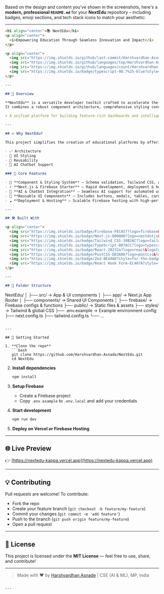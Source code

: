 Based on the design and content you've shown in the screenshots, here's a **modern, professional `README.md`** for your **NextEdu** repository – including badges, emoji sections, and tech stack icons to match your aesthetic:

---

```markdown
<h1 align="center">📚 NextEdu</h1>
<p align="center">
  <i>Empowering Education Through Seamless Innovation and Impact</i>
</p>

<p align="center">
  <img src="https://img.shields.io/github/last-commit/Harshvardhan-Asnade/NextEdu?color=blue&style=flat-square" />
  <img src="https://img.shields.io/github/languages/top/Harshvardhan-Asnade/NextEdu?style=flat-square&color=success" />
  <img src="https://img.shields.io/github/languages/count/Harshvardhan-Asnade/NextEdu?style=flat-square" />
  <img src="https://img.shields.io/badge/typescript-98.7%25-blue?style=flat-square" />
</p>

---

## 🧠 Overview

**NextEdu** is a versatile developer toolkit crafted to accelerate the development of scalable, modern educational web applications.  
It combines a robust component architecture, comprehensive styling conventions, and seamless integrations with **Next.js**, **Firebase**, and **AI services**.

> A unified platform for building feature-rich dashboards and intelligent student portals.

---

## 🔥 Why NextEdu?

This project simplifies the creation of educational platforms by offering a production-ready foundation with best practices in:

- ✅ Architecture
- 🎨 UI Styling
- 🧩 Reusability
- 🤖 AI Chatbot Support

### 🚀 Core Features

- 🧱 **Component & Styling System** – Schema validation, Tailwind CSS, and module aliasing for scalable UI.
- ⚡ **Next.js & Firebase Starter** – Rapid development, deployment & hosting-ready.
- 🤖 **AI & Chatbot Integration** – Seamless AI support for automated user engagement.
- 🧩 **Reusable UI Components** – Includes buttons, modals, tables, cards, and more.
- ☁️ **Deployment & Hosting** – Scalable Firebase hosting with high-performance setups.

---

## 🛠 Built With

<p align="center">
  <img src="https://img.shields.io/badge/Firebase-FECA57?logo=firebase&logoColor=black&style=for-the-badge" />
  <img src="https://img.shields.io/badge/Next.js-000000?logo=nextdotjs&logoColor=white&style=for-the-badge" />
  <img src="https://img.shields.io/badge/Tailwind_CSS-38B2AC?logo=tailwind-css&logoColor=white&style=for-the-badge" />
  <img src="https://img.shields.io/badge/TypeScript-007ACC?logo=typescript&logoColor=white&style=for-the-badge" />
  <img src="https://img.shields.io/badge/React-20232a?logo=react&logoColor=61dafb&style=for-the-badge" />
  <img src="https://img.shields.io/badge/PostCSS-DD3A0A?logo=postcss&logoColor=white&style=for-the-badge" />
  <img src="https://img.shields.io/badge/Zod-8E44AD?style=for-the-badge" />
  <img src="https://img.shields.io/badge/React Hook Form-EC407A?style=for-the-badge" />
</p>

---

## 📁 Folder Structure

```

NextEdu/
│
├── src/                  → App & UI components
│   ├── app/              → Next.js App Router
│   ├── components/       → Shared UI Components
│
├── firebase/             → Firebase configs & functions
├── public/               → Static files & assets
├── styles/               → Tailwind & global CSS
├── .env.example          → Example environment config
├── next.config.ts
├── tailwind.config.ts
└── ...

````

---

## 🧪 Getting Started

1. **Clone the repo**
   ```bash
   git clone https://github.com/Harshvardhan-Asnade/NextEdu.git
   cd NextEdu
````

2. **Install dependencies**

   ```bash
   npm install
   ```

3. **Setup Firebase**

   * Create a Firebase project
   * Copy `.env.example` to `.env.local` and add your credentials

4. **Start development**

   ```bash
   npm run dev
   ```

5. **Deploy on Vercel or Firebase Hosting**

---

## 🌐 Live Preview

👉 [https://nextedu-kappa.vercel.app](https://nextedu-kappa.vercel.app)

---

## 💡 Contributing

Pull requests are welcome!
To contribute:

* Fork the repo
* Create your feature branch (`git checkout -b feature/my-feature`)
* Commit your changes (`git commit -m 'add feature'`)
* Push to the branch (`git push origin feature/my-feature`)
* Open a pull request

---

## 📄 License

This project is licensed under the **MIT License** — feel free to use, share, and contribute!

---

> Made with ❤️ by [Harshvardhan Asnade](https://github.com/Harshvardhan-Asnade) | CSE (AI & ML), MP, India

```

---


